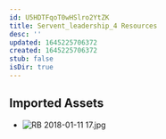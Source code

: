 ```yaml
---
id: U5HDTFqoT0wHSlro2YtZK
title: Servent_leadership_4 Resources
desc: ''
updated: 1645225706372
created: 1645225706372
stub: false
isDir: true
---
```

## Imported Assets
- ![RB 2018-01-11 17.jpg](/assets/rb-2018-01-11-17.jpg)
